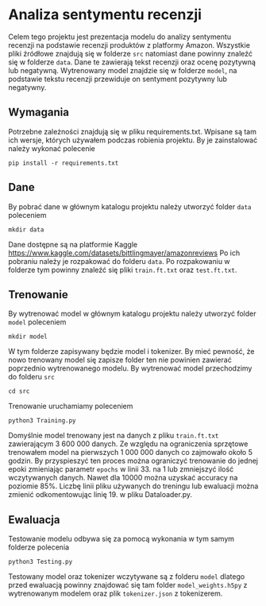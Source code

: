 # Analiza sentymentu recenzji

Celem tego projektu jest prezentacja modelu do analizy sentymentu recenzji na podstawie recenzji produktów z platformy Amazon.
Wszystkie pliki źródłowe znajdują się w folderze ```src``` natomiast dane powinny znaleźć się w folderze ```data```. Dane te zawierają tekst recenzji oraz ocenę pozytywną lub negatywną. Wytrenowany model znajdzie się w folderze ```model```, na podstawie tekstu recenzji przewiduje on sentyment pozytywny lub negatywny.

## Wymagania

Potrzebne zależności znajdują się w pliku requirements.txt. Wpisane są tam ich wersje, których używałem podczas robienia projektu.
By je zainstalować należy wykonać polecenie 
``` 
pip install -r requirements.txt
```

## Dane

By pobrać dane w głównym katalogu projektu należy utworzyć folder ```data``` poleceniem
```
mkdir data
```
Dane dostępne są na platformie Kaggle https://www.kaggle.com/datasets/bittlingmayer/amazonreviews
Po ich pobraniu należy je rozpakować do folderu ```data```. Po rozpakowaniu w folderze tym powinny znaleźć się pliki ```train.ft.txt``` oraz ```test.ft.txt```.

## Trenowanie

By wytrenować model w głównym katalogu projektu należy utworzyć folder ```model``` poleceniem
```
mkdir model
```
W tym folderze zapisywany będzie model i tokenizer.
By mieć pewność, że nowo trenowany model się zapisze folder ten nie powinien zawierać poprzednio wytrenowanego modelu.
By wytrenować model przechodzimy do folderu ```src```
```
cd src
```
Trenowanie uruchamiamy poleceniem
```
python3 Training.py
```
Domyślnie model trenowany jest na danych z pliku ```train.ft.txt``` zawierającym 3 600 000 danych. Ze względu na ograniczenia sprzętowe trenowałem model na pierwszych 1 000 000 danych co zajmowało około 5 godzin.
By przyspieszyć ten proces można ograniczyć trenowanie do jednej epoki zmieniając parametr ```epochs``` w linii 33. na 1 lub zmniejszyć ilość wczytywanych danych. Nawet dla 10000 można uzyskać accuracy na poziomie 85%. Liczbę linii pliku używanych do treningu lub ewaluacji można zmienić odkomentowując linię 19. w pliku Dataloader.py.

## Ewaluacja

Testowanie modelu odbywa się za pomocą wykonania w tym samym folderze polecenia
```
python3 Testing.py
```
Testowany model oraz tokenizer wczytywane są z folderu ```model``` dlatego przed ewaluacją powinny znajdować się tam folder ```model_weights.h5py``` z wytrenowanym modelem oraz plik ```tokenizer.json``` z tokenizerem. 
